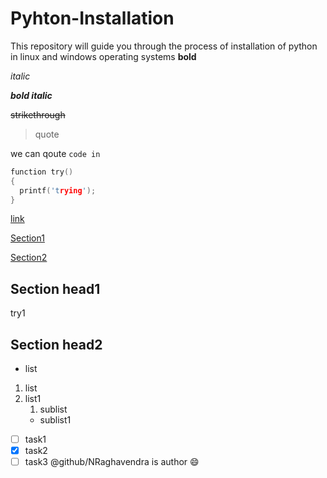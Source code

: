 # Pyhton-Installation
This repository will guide you through the process of installation of python in linux and windows operating systems
**bold**

*italic*

**_bold italic_**

~~strikethrough~~ 
> quote

we can qoute ` code in `
```c
function try()
{
  printf('trying');
}
```
[link](https://google.co.in)

[Section1](#section-head1)

[Section2](#section-head2)

## Section head1
try1
## Section head2
- list
1. list
2. list1
    1. sublist
    * sublist1
- [ ] task1
- [x] task2
- [ ] task3
@github/NRaghavendra is author :smile:

